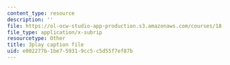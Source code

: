 ```yaml
---
content_type: resource
description: ''
file: https://ol-ocw-studio-app-production.s3.amazonaws.com/courses/18-03sc-differential-equations-fall-2011/e002277b1be759319cc5c5d55f7ef87b_MCrDzhpu3-s.vtt
file_type: application/x-subrip
resourcetype: Other
title: 3play caption file
uid: e002277b-1be7-5931-9cc5-c5d55f7ef87b
---
```

